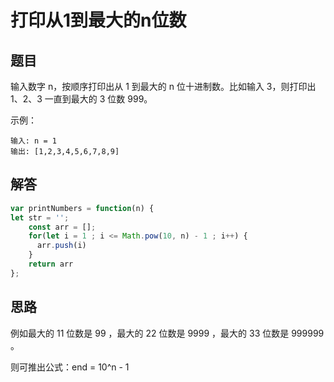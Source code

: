 # 打印从1到最大的n位数

## 题目
输入数字 n，按顺序打印出从 1 到最大的 n 位十进制数。比如输入 3，则打印出 1、2、3 一直到最大的 3 位数 999。

示例：
```
输入: n = 1
输出: [1,2,3,4,5,6,7,8,9]
```

## 解答
```js
var printNumbers = function(n) {
let str = '';
    const arr = [];
    for(let i = 1 ; i <= Math.pow(10, n) - 1 ; i++) {
      arr.push(i)
    }
    return arr
};
```

## 思路
例如最大的 11 位数是 99 ，最大的 22 位数是 9999 ，最大的 33 位数是 999999 。

则可推出公式：end = 10^n - 1
